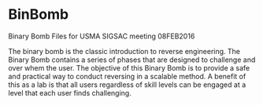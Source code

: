 # BinBomb
Binary Bomb Files for USMA SIGSAC meeting 08FEB2016

The binary bomb is the classic introduction to reverse engineering. The Binary Bomb contains a series of phases that are designed to challenge and over whem the user. The objective of this Binary Bomb is to provide a safe and practical way to conduct reversing in a scalable method. A benefit of this as a lab is that all users regardless of skill levels can be engaged at a level that each user finds challenging. 
